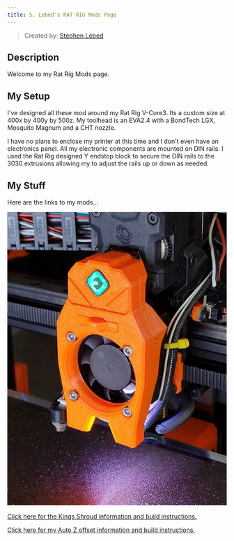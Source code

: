 ```yaml
---
title: S. Lebed's RAT RIG Mods Page
---
```


> Created by: [Stephen Lebed](https://github.com/slebed)

## Description
Welcome to my Rat Rig Mods page.

## My Setup
I've designed all these mod around my Rat Rig V-Core3.  Its a custom size at 400x by 400y by 500z.  My toolhead is an EVA2.4 with a BondTech LGX, Mosquito Magnum and a CHT nozzle.

I have no plans to enclose my printer at this time and I don't even have an electronics panel.  All my electronic components are mounted on DIN rails.  I used the Rat Rig designed Y endstop block to secure the DIN rails to the 3030 extrusions allowing my to adjust the rails up or down as needed.

## My Stuff
Here are the links to my mods...   

![Stephen's King Shroud](shrouds/assets/photo_KS.jpg)

[Click here for the Kings Shroud information and build instructions.](shrouds/kings_shroud.md)

[Click here for my Auto Z offset information and build instructions.](autoZ/autoZ.md)
